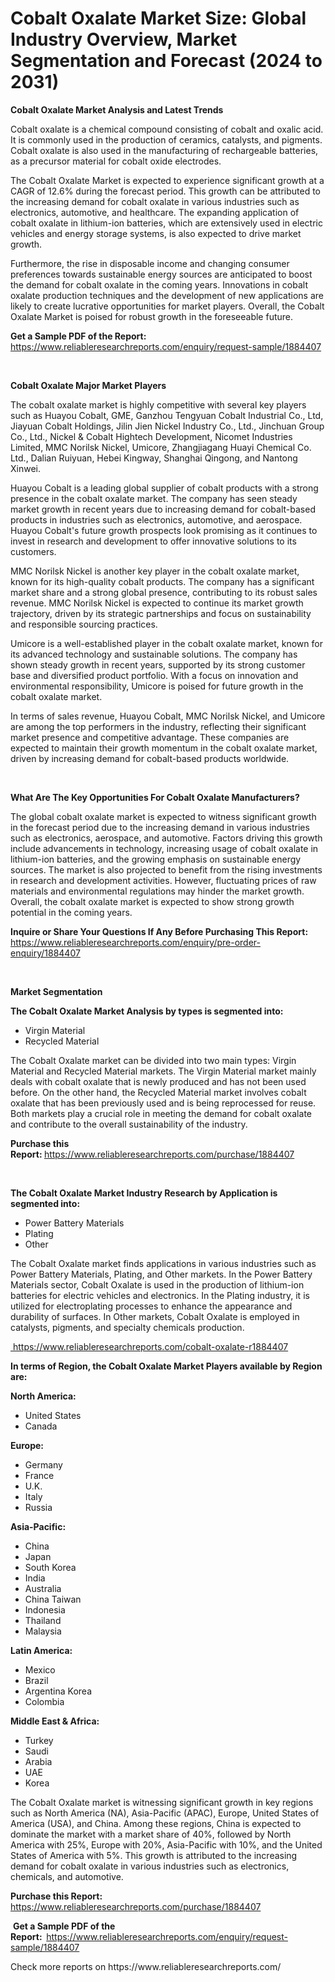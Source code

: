 <p><h1>Cobalt Oxalate Market Size: Global Industry Overview, Market Segmentation and Forecast (2024 to 2031)</h1></p><p><strong>Cobalt Oxalate Market Analysis and Latest Trends</strong></p>
<p><p>Cobalt oxalate is a chemical compound consisting of cobalt and oxalic acid. It is commonly used in the production of ceramics, catalysts, and pigments. Cobalt oxalate is also used in the manufacturing of rechargeable batteries, as a precursor material for cobalt oxide electrodes.</p><p>The Cobalt Oxalate Market is expected to experience significant growth at a CAGR of 12.6% during the forecast period. This growth can be attributed to the increasing demand for cobalt oxalate in various industries such as electronics, automotive, and healthcare. The expanding application of cobalt oxalate in lithium-ion batteries, which are extensively used in electric vehicles and energy storage systems, is also expected to drive market growth.</p><p>Furthermore, the rise in disposable income and changing consumer preferences towards sustainable energy sources are anticipated to boost the demand for cobalt oxalate in the coming years. Innovations in cobalt oxalate production techniques and the development of new applications are likely to create lucrative opportunities for market players. Overall, the Cobalt Oxalate Market is poised for robust growth in the foreseeable future.</p></p>
<p><strong>Get a Sample PDF of the Report:&nbsp;</strong> <a href="https://www.reliableresearchreports.com/enquiry/request-sample/1884407">https://www.reliableresearchreports.com/enquiry/request-sample/1884407</a></p>
<p>&nbsp;</p>
<p><strong>Cobalt Oxalate Major Market Players</strong></p>
<p><p>The cobalt oxalate market is highly competitive with several key players such as Huayou Cobalt, GME, Ganzhou Tengyuan Cobalt Industrial Co., Ltd, Jiayuan Cobalt Holdings, Jilin Jien Nickel Industry Co., Ltd., Jinchuan Group Co., Ltd., Nickel & Cobalt Hightech Development, Nicomet Industries Limited, MMC Norilsk Nickel, Umicore, Zhangjiagang Huayi Chemical Co. Ltd., Dalian Ruiyuan, Hebei Kingway, Shanghai Qingong, and Nantong Xinwei.</p><p>Huayou Cobalt is a leading global supplier of cobalt products with a strong presence in the cobalt oxalate market. The company has seen steady market growth in recent years due to increasing demand for cobalt-based products in industries such as electronics, automotive, and aerospace. Huayou Cobalt's future growth prospects look promising as it continues to invest in research and development to offer innovative solutions to its customers.</p><p>MMC Norilsk Nickel is another key player in the cobalt oxalate market, known for its high-quality cobalt products. The company has a significant market share and a strong global presence, contributing to its robust sales revenue. MMC Norilsk Nickel is expected to continue its market growth trajectory, driven by its strategic partnerships and focus on sustainability and responsible sourcing practices.</p><p>Umicore is a well-established player in the cobalt oxalate market, known for its advanced technology and sustainable solutions. The company has shown steady growth in recent years, supported by its strong customer base and diversified product portfolio. With a focus on innovation and environmental responsibility, Umicore is poised for future growth in the cobalt oxalate market.</p><p>In terms of sales revenue, Huayou Cobalt, MMC Norilsk Nickel, and Umicore are among the top performers in the industry, reflecting their significant market presence and competitive advantage. These companies are expected to maintain their growth momentum in the cobalt oxalate market, driven by increasing demand for cobalt-based products worldwide.</p></p>
<p>&nbsp;</p>
<p><strong>What Are The Key Opportunities For Cobalt Oxalate Manufacturers?</strong></p>
<p><p>The global cobalt oxalate market is expected to witness significant growth in the forecast period due to the increasing demand in various industries such as electronics, aerospace, and automotive. Factors driving this growth include advancements in technology, increasing usage of cobalt oxalate in lithium-ion batteries, and the growing emphasis on sustainable energy sources. The market is also projected to benefit from the rising investments in research and development activities. However, fluctuating prices of raw materials and environmental regulations may hinder the market growth. Overall, the cobalt oxalate market is expected to show strong growth potential in the coming years.</p></p>
<p><strong>Inquire or Share Your Questions If Any Before Purchasing This Report:</strong> <a href="https://www.reliableresearchreports.com/enquiry/pre-order-enquiry/1884407">https://www.reliableresearchreports.com/enquiry/pre-order-enquiry/1884407</a></p>
<p>&nbsp;</p>
<p><strong>Market Segmentation</strong></p>
<p><strong>The Cobalt Oxalate Market Analysis by types is segmented into:</strong></p>
<p><ul><li>Virgin Material</li><li>Recycled Material</li></ul></p>
<p><p>The Cobalt Oxalate market can be divided into two main types: Virgin Material and Recycled Material markets. The Virgin Material market mainly deals with cobalt oxalate that is newly produced and has not been used before. On the other hand, the Recycled Material market involves cobalt oxalate that has been previously used and is being reprocessed for reuse. Both markets play a crucial role in meeting the demand for cobalt oxalate and contribute to the overall sustainability of the industry.</p></p>
<p><strong>Purchase this Report:&nbsp;</strong><a href="https://www.reliableresearchreports.com/purchase/1884407">https://www.reliableresearchreports.com/purchase/1884407</a></p>
<p>&nbsp;</p>
<p><strong>The Cobalt Oxalate Market Industry Research by Application is segmented into:</strong></p>
<p><ul><li>Power Battery Materials</li><li>Plating</li><li>Other</li></ul></p>
<p><p>The Cobalt Oxalate market finds applications in various industries such as Power Battery Materials, Plating, and Other markets. In the Power Battery Materials sector, Cobalt Oxalate is used in the production of lithium-ion batteries for electric vehicles and electronics. In the Plating industry, it is utilized for electroplating processes to enhance the appearance and durability of surfaces. In Other markets, Cobalt Oxalate is employed in catalysts, pigments, and specialty chemicals production.</p></p>
<p><a href="https://www.reliableresearchreports.com/cobalt-oxalate-r1884407">&nbsp;https://www.reliableresearchreports.com/cobalt-oxalate-r1884407</a></p>
<p><strong>In terms of Region, the Cobalt Oxalate Market Players available by Region are:</strong></p>
<p>
    <p> <strong> North America: </strong>
        <ul>
            <li>United States</li>
            <li>Canada</li>
        </ul>
        </p> 
    <p> <strong> Europe: </strong>
        <ul>
            <li>Germany</li>
            <li>France</li>
            <li>U.K.</li>
            <li>Italy</li>
            <li>Russia</li>
        </ul>
        </p> 
    <p> <strong> Asia-Pacific: </strong>
        <ul>
            <li>China</li>
            <li>Japan</li>
            <li>South Korea</li>
            <li>India</li>
            <li>Australia</li>
            <li>China Taiwan</li>
            <li>Indonesia</li>
            <li>Thailand</li>
            <li>Malaysia</li>
        </ul>
        </p> 
    <p> <strong> Latin America: </strong>
        <ul>
            <li>Mexico</li>
            <li>Brazil</li>
            <li>Argentina Korea</li>
            <li>Colombia</li>
        </ul>
        </p> 
    <p> <strong> Middle East & Africa: </strong>
        <ul>
            <li>Turkey</li>
            <li>Saudi</li>
            <li>Arabia</li>
            <li>UAE</li>
            <li>Korea</li>
        </ul>
    </p>
    </p>
<p><p>The Cobalt Oxalate market is witnessing significant growth in key regions such as North America (NA), Asia-Pacific (APAC), Europe, United States of America (USA), and China. Among these regions, China is expected to dominate the market with a market share of 40%, followed by North America with 25%, Europe with 20%, Asia-Pacific with 10%, and the United States of America with 5%. This growth is attributed to the increasing demand for cobalt oxalate in various industries such as electronics, chemicals, and automotive.</p></p>
<p><strong>Purchase this Report: </strong><a href="https://www.reliableresearchreports.com/purchase/1884407">https://www.reliableresearchreports.com/purchase/1884407</a></p>
<p>&nbsp;<strong>Get a Sample PDF of the Report:&nbsp;&nbsp;</strong><a href="https://www.reliableresearchreports.com/enquiry/request-sample/1884407">https://www.reliableresearchreports.com/enquiry/request-sample/1884407</a></p>
<p><strong></strong></p>
<p>Check more reports on https://www.reliableresearchreports.com/</p>